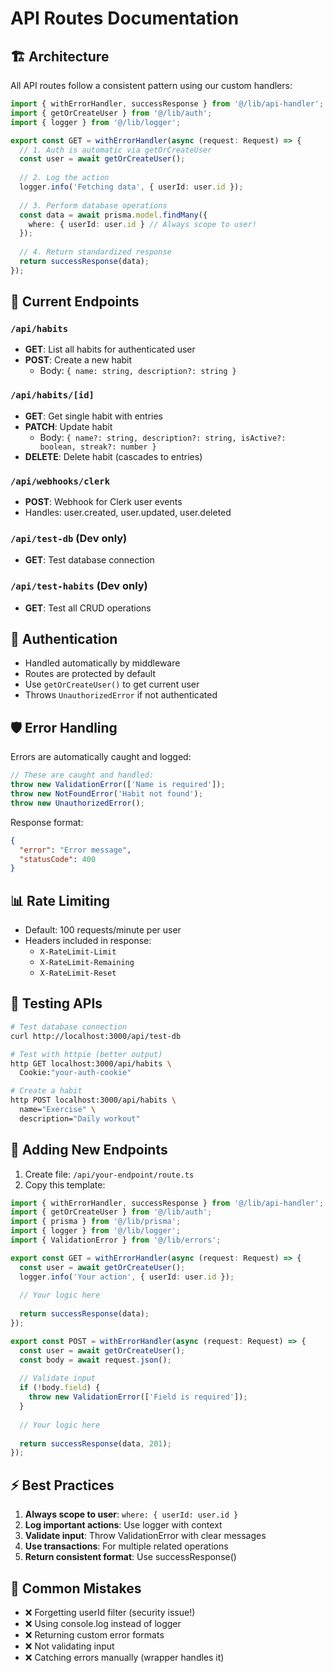 # API Routes Documentation

## 🏗️ Architecture

All API routes follow a consistent pattern using our custom handlers:

```typescript
import { withErrorHandler, successResponse } from '@/lib/api-handler';
import { getOrCreateUser } from '@/lib/auth';
import { logger } from '@/lib/logger';

export const GET = withErrorHandler(async (request: Request) => {
  // 1. Auth is automatic via getOrCreateUser
  const user = await getOrCreateUser();
  
  // 2. Log the action
  logger.info('Fetching data', { userId: user.id });
  
  // 3. Perform database operations
  const data = await prisma.model.findMany({
    where: { userId: user.id } // Always scope to user!
  });
  
  // 4. Return standardized response
  return successResponse(data);
});
```

## 📁 Current Endpoints

### `/api/habits`
- **GET**: List all habits for authenticated user
- **POST**: Create a new habit
  - Body: `{ name: string, description?: string }`

### `/api/habits/[id]`
- **GET**: Get single habit with entries
- **PATCH**: Update habit
  - Body: `{ name?: string, description?: string, isActive?: boolean, streak?: number }`
- **DELETE**: Delete habit (cascades to entries)

### `/api/webhooks/clerk`
- **POST**: Webhook for Clerk user events
- Handles: user.created, user.updated, user.deleted

### `/api/test-db` (Dev only)
- **GET**: Test database connection

### `/api/test-habits` (Dev only)  
- **GET**: Test all CRUD operations

## 🔐 Authentication

- Handled automatically by middleware
- Routes are protected by default
- Use `getOrCreateUser()` to get current user
- Throws `UnauthorizedError` if not authenticated

## 🛡️ Error Handling

Errors are automatically caught and logged:

```typescript
// These are caught and handled:
throw new ValidationError(['Name is required']);
throw new NotFoundError('Habit not found');
throw new UnauthorizedError();
```

Response format:
```json
{
  "error": "Error message",
  "statusCode": 400
}
```

## 📊 Rate Limiting

- Default: 100 requests/minute per user
- Headers included in response:
  - `X-RateLimit-Limit`
  - `X-RateLimit-Remaining`
  - `X-RateLimit-Reset`

## 🧪 Testing APIs

```bash
# Test database connection
curl http://localhost:3000/api/test-db

# Test with httpie (better output)
http GET localhost:3000/api/habits \
  Cookie:"your-auth-cookie"

# Create a habit
http POST localhost:3000/api/habits \
  name="Exercise" \
  description="Daily workout"
```

## 📝 Adding New Endpoints

1. Create file: `/api/your-endpoint/route.ts`
2. Copy this template:

```typescript
import { withErrorHandler, successResponse } from '@/lib/api-handler';
import { getOrCreateUser } from '@/lib/auth';
import { prisma } from '@/lib/prisma';
import { logger } from '@/lib/logger';
import { ValidationError } from '@/lib/errors';

export const GET = withErrorHandler(async (request: Request) => {
  const user = await getOrCreateUser();
  logger.info('Your action', { userId: user.id });
  
  // Your logic here
  
  return successResponse(data);
});

export const POST = withErrorHandler(async (request: Request) => {
  const user = await getOrCreateUser();
  const body = await request.json();
  
  // Validate input
  if (!body.field) {
    throw new ValidationError(['Field is required']);
  }
  
  // Your logic here
  
  return successResponse(data, 201);
});
```

## ⚡ Best Practices

1. **Always scope to user**: `where: { userId: user.id }`
2. **Log important actions**: Use logger with context
3. **Validate input**: Throw ValidationError with clear messages
4. **Use transactions**: For multiple related operations
5. **Return consistent format**: Use successResponse()

## 🚫 Common Mistakes

- ❌ Forgetting userId filter (security issue!)
- ❌ Using console.log instead of logger
- ❌ Returning custom error formats
- ❌ Not validating input
- ❌ Catching errors manually (wrapper handles it)